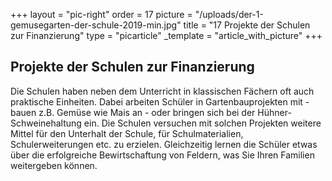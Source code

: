 +++
layout = "pic-right"
order = 17
picture = "/uploads/der-1-gemusegarten-der-schule-2019-min.jpg"
title = "17 Projekte der Schulen zur Finanzierung"
type = "picarticle"
_template = "article_with_picture"
+++

## Projekte der Schulen zur Finanzierung

Die Schulen haben neben dem Unterricht in klassischen Fächern oft auch praktische Einheiten. Dabei arbeiten Schüler in Gartenbauprojekten mit - bauen z.B. Gemüse wie Mais an - oder bringen sich bei der Hühner- Schweinehaltung ein. Die Schulen versuchen mit solchen Projekten weitere Mittel für den Unterhalt der Schule, für Schulmaterialien, Schulerweiterungen etc. zu erzielen. Gleichzeitig lernen die Schüler etwas über die erfolgreiche Bewirtschaftung von Feldern, was Sie Ihren Familien weitergeben können.
